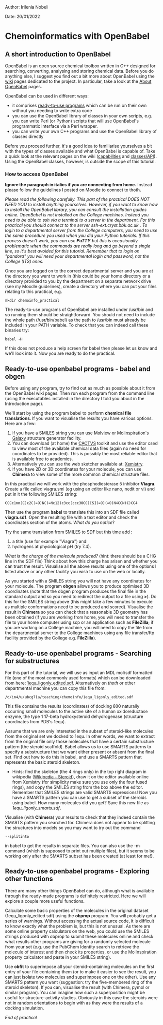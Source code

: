 
Author: Irilenia Nobeli

Date: 20/01/2022

# Chemoinformatics with OpenBabel
## A short introduction to OpenBabel
OpenBabel is an open source chemical toolbox written in C++ designed for searching, converting, analysing and storing chemical data. Before you do anything else, I suggest you find out a bit more about OpenBabel using the [wiki](http://openbabel.org/wiki/Main_Page) pages dedicated to the project. In particular, take a look at the [About OpenBabel](http://openbabel.org/wiki/Open_Babel:About) pages.

OpenBabel can be used in different ways:
* it comprises [ready-to-use programs](http://openbabel.org/wiki/Guides) which can be run on their own without you needing to write extra code
* you can use the OpenBabel library of classes in your own scripts, e.g. you can write Perl (or Python) scripts       that will use OpenBabel's programmatic interface via a Perl wrapper.
* you can write your own C++ programs and use the OpenBabel library of classes directly

Before you proceed further, it's a good idea to familiarise yourselves a bit with the types of classes available and what OpenBabel is capable of. Take a quick look at the relevant pages on the wiki ([capabilities](http://openbabel.org/wiki/Capabilities) and [classes/API](http://openbabel.org/api/)). Using the OpenBabel classes, however, is outside the scope of this tutorial.

### How to access OpenBabel
**Ignore the paragraph in italics if you are connecting from home.** Instead please follow the guidelines I posted on Moodle to connect to thoth.

*Please read the following carefully. This part of the practical DOES NOT NEED YOU to install anything yourselves. However, if you want to know how to install the OpenBabel library, you can consult the installation guides online. OpenBabel is not installed on the College machines. Instead you need to be able to ssh via a terminal to a server in the department. For this practical you should connect to the server ssh-ext.cryst.bbk.ac.uk . To login to a departmental server from the College computers, you need to use the same procedure you used when you did your Python tutorials. If this process doesn't work, you can use __PuTTY__ but this is occasionally problematic when the commands are really long and go beyond a single line, so it's best avoided for this tutorial. Remember that to login on "pandora" you will need your departmental login and password, not the College (ITS) ones.*

Once you are logged on to the correct departmental server and you are at the directory you want to work in (this could be your home directory or a directory provided to you by the department on a separate network drive (see my Moodle guidelines), create a directory where you can put your files relating to this practical, e.g.
```
mkdir chemoinfo_practical
```
The ready-to-use programs of OpenBabel are installed under /usr/bin and so running them should be straightforward. You should not need to include the whole path (/usr/bin/babel) as the path to /usr/bin must already be included in your PATH variable. To check that you can indeed call these binaries try:
```
babel -H
```
If this does not produce a help screen for babel then please let us know and we'll look into it. Now you are ready to do the practical.

## Ready-to-use openbabel programs - babel and obgen
Before using any program, try to find out as much as possible about it from the OpenBabel wiki pages. Then run each program from the command line (using the executables installed in the directory I told you about in the Introduction page).

We'll start by using the program babel to perform  __chemical file translations__. If you want to visualise the results you have various options. Here are a few:
1. If you have a SMILES string you can use [Molview](http://molview.org) or [Molinspiration's Galaxy](http://molinspiration.com/cgi-bin/galaxy) structure generator facility.
2. You can download (at home) the [CACTVS](http://www.xemistry.com/) toolkit and use the editor csed to view most of the available chemical data files (again no need for coordinates to be provided). This is possibly the most reliable editor that is available free to academics.
3. Alternatively you can use the web sketcher available at: [Xemistry](https://xemistry.com//edit/frame.html).
4. If you have 2D or 3D coordinates for your molecule, you can use __Chimera__ to view some of the more common chemical structure files.

In this practical we will work with the phosphodiesterase 5 inhibitor __Viagra__. Create a file called viagra.smi (eg using an editor like nano, nedit or vi) and put in it the following SMILES string:
```
CCCc1nn(C)c2C(=O)NC(=Nc12)c3cc(ccc3OCC)[S](=O)(=O)N4CCN(C)CC4
```
Then use the program __babel__ to translate this into an SDF file called __viagra.sdf__. Open the resulting file with a text editor and check the coordinates section of the atoms. _What do you notice_?

Try the same translation from SMILES to SDF but this time add :
1. a title (use for example "Viagra") and
2. hydrogens at physiological pH (try 7.4).

_What is the charge of the molecule produced?_ (hint: there should be a CHG line in the SDF file) Think about how this charge has arisen and whether you can trust the result.
Visualise all the above results using one of the options I listed above or any other facility you wish to use on the web or locally.

As you started with a SMILES string you will not have any coordinates for your molecule. The program __obgen__ allows you to produce optimised 3D coordinates (note that the obgen program produces the final file in the standard output and so you need to redirect the output to a file using __>__). Do this for the SMILES string above (this might take a few minutes to execute as multiple conformations need to be produced and scored). Visualise the result in __Chimera__ so you can check that a reasonable 3D geometry has been obtained (if you are working from home, you will need to transfer the file to your home computer using scp or an application such as __FileZilla__; if you are working on a College machine, you will need to copy the file from the departmental server to the College machines using any file transfer/ftp facility provided by the College e.g. __FileZilla__).

## Ready-to-use openbabel programs - Searching for substructures
For this part of the tutorial, we will use as input an MDL mol/sdf formatted file (one of the most commonly used formats) which can be downloaded from here: [1equ_ligonly_edited.sdf](http://people.cryst.bbk.ac.uk/~ubcg71a/OLD/teaching/chemoinfo_practical2b/1equ_ligonly_edited.sdf). Alternatively on _thoth_ or other departmental machine you can copy this file from:
```
/d/in4/u/ubcg71a/teaching/chemoinfo/1equ_ligonly_edited.sdf
```

This file contains the results (coordinates) of docking 800 naturally occurring small molecules to the active site of a human oxidoreductase enzyme, the type 1 17-beta hydroxysteroid dehydrogenase (structure coordinates from PDB's 1equ).

Assume that we are only interested in the subset of steroid-like molecules from the original set we docked to 1equ. In other words, we want to extract from the original file only those molecules that have a certain substructure pattern (the steroid scaffold). Babel allows us to use SMARTS patterns to specify a substructure that we want either present or absent from the final set. Find out how to do this in babel, and use a SMARTS pattern that represents the basic steroid skeleton.
+ Hints: find the skeleton (the 4 rings only) in the top right diagram in wikipedia ([Wikipedia - Steroid](http://en.wikipedia.org/wiki/Steroid)), draw it on the editor available online from Xemistry (for simplicity make sure you use only the four fused rings), and copy the SMILES string from the box above the editor. Remember that SMILES strings are valid SMARTS expressions! Now you have a SMARTS pattern you can use to get a subset of the steroids using babel. How many molecules did you get? Save this new file as _1equ_ligonly_smarts.sdf_.

Visualise (with __Chimera__) your results to check that they indeed contain the SMARTS pattern you searched for. Chimera does not appear to be splitting the structures into models so you may want to try out the command
```
--splitinto
```
in babel to get the results in separate files. You can also use the -m command (which is supposed to print out multiple files), but it seems to be working only after the SMARTS subset has been created (at least for me!).

## Ready-to-use openbabel programs - Exploring other functions
There are many other things OpenBabel can do, although what is available through the ready-made programs is definitely restricted. Here we will explore a couple more useful functions.

Calculate some basic properties of the molecules in the original dataset (1equ_ligonly_edited.sdf) using the __obprop__ program. You will probably get a series of warnings. Without accessing the actual source code, it is difficult to know exactly what the problem is, but this is not unusual. As there are some online property calculators on the web, you could use the SMILES strings produced with obprop to submit these molecules online and check what results other programs are giving for a randomly selected molecule from your set (e.g. use the PubChem Identity search to retrieve the molecule of interest and then check its properties, or use the MolInspiration property calculator and paste in your SMILES string).

Use __obfit__ to superimpose all your steroid-containing molecules on the first entry of your file containing them (or to make it easier to see the result, you can just isolate two molecules and superimpose one on the other). Use any SMARTS pattern you want (suggestion: try the five-membered ring of the steroid skeleton). If you can, visualise the result (with Chimera, pymol or similar program). You can imagine how such a superposition might be useful for structure-activity studies. Obviously in this case the steroids were not in random orientations to begin with as they were the results of a docking simulation.

_End of practical_
